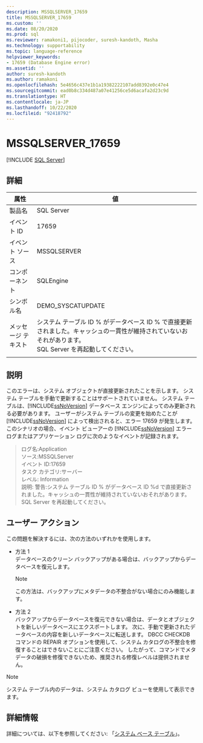 ```yaml
---
description: MSSQLSERVER_17659
title: MSSQLSERVER_17659
ms.custom: ''
ms.date: 08/20/2020
ms.prod: sql
ms.reviewer: ramakoni1, pijocoder, suresh-kandoth, Masha
ms.technology: supportability
ms.topic: language-reference
helpviewer_keywords:
- 17659 (Database Engine error)
ms.assetid: ''
author: suresh-kandoth
ms.author: ramakoni
ms.openlocfilehash: 5e4656c437e1b1a19382222107add8392e0c47e4
ms.sourcegitcommit: ead0b8c334d487a07e41256ce5d6acafa2d23c9d
ms.translationtype: HT
ms.contentlocale: ja-JP
ms.lasthandoff: 10/22/2020
ms.locfileid: "92418792"
---
```

# <a name="mssqlserver_17659"></a>MSSQLSERVER_17659
 [!INCLUDE [SQL Server](../../includes/applies-to-version/sqlserver.md)]

## <a name="details"></a>詳細

|属性|値|
|---|---|
|製品名|SQL Server|
|イベント ID|17659|
|イベント ソース|MSSQLSERVER|
|コンポーネント|SQLEngine|
|シンボル名|DEMO_SYSCATUPDATE|
|メッセージ テキスト|システム テーブル ID \% がデータベース ID \% で直接更新されました。キャッシュの一貫性が維持されていないおそれがあります。 <br/> SQL Server を再起動してください。|
||

## <a name="explanation"></a>説明

このエラーは、システム オブジェクトが直接更新されたことを示します。 システム テーブルを手動で更新することはサポートされていません。 システム テーブルは、[!INCLUDE[ssNoVersion](../../includes/ssnoversion-md.md)] データベース エンジンによってのみ更新される必要があります。 ユーザーがシステム テーブルの変更を始めたことが [!INCLUDE[ssNoVersion](../../includes/ssnoversion-md.md)] によって検出されると、エラー 17659 が発生します。 このシナリオの場合、イベント ビューアーの [!INCLUDE[ssNoVersion](../../includes/ssnoversion-md.md)] エラー ログまたはアプリケーション ログに次のようなイベントが記録されます。

> ログ名:Application  
ソース:MSSQLServer  
イベント ID:17659  
タスク カテゴリ:サーバー  
レベル: Information  
説明: 警告:システム テーブル ID \% がデータベース ID %d で直接更新されました。キャッシュの一貫性が維持されていないおそれがあります。 SQL Server を再起動してください。

## <a name="user-action"></a>ユーザー アクション

この問題を解決するには、次の方法のいずれかを使用します。

- 方法 1  
    データベースのクリーン バックアップがある場合は、バックアップからデータベースを復元します。  
    > [!NOTE]
    > この方法は、バックアップにメタデータの不整合がない場合にのみ機能します。  

- 方法 2  
    バックアップからデータベースを復元できない場合は、データとオブジェクトを新しいデータベースにエクスポートします。 次に、手動で更新されたデータベースの内容を新しいデータベースに転送します。 DBCC CHECKDB コマンドの REPAIR オプションを使用して、システム カタログの不整合を修復することはできないことにご注意ください。 したがって、コマンドでメタデータの破損を修復できないため、推奨される修復レベルは提供されません。

> [!NOTE]
> システム テーブル内のデータは、システム カタログ ビューを使用して表示できます。

## <a name="more-information"></a>詳細情報

詳細については、以下を参照してください: 「[システム ベース テーブル](/sql/relational-databases/system-tables/system-base-tables)」。
